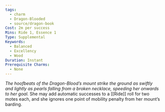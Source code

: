 ```yaml
---
tags:
  - charm
  - Dragon-Blooded
  - source/dragon-book
Cost: 2m per success
Mins: Ride 1, Essence 1
Type: Supplemental
Keywords:
  - Balanced
  - Excellency
  - Wood
Duration: Instant
Prerequisite Charms:
  - None
---
```

*The hoofbeats of the Dragon-Blood’s mount strike the ground as swiftly and lightly as pearls falling from a broken necklace, speeding her onwards to her goal.*
She may add automatic successes to a [[Ride]] roll for two motes each, and she ignores one point of mobility penalty from her mount’s barding.